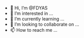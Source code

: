 - 👋 Hi, I’m @FDYAS
- 👀 I’m interested in ...
- 🌱 I’m currently learning ...
- 💞️ I’m looking to collaborate on ...
- 📫 How to reach me ...

<!---
FDYAS/FDYAS is a ✨ special ✨ repository because its `README.md` (this file) appears on your GitHub profile.
You can click the Preview link to take a look at your changes.
--->
